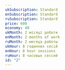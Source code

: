 ```yaml
---
ukSubscription: Standard
enSubscription: Standard
ruSubscription: Standard
price: 600
economy: 40
ukMonth: 2 місяці роботи
enMonth: 2 months of work
ruMonth: 2 месяца работы
ukHour: 8 годинних сесій
enHour: 8 hour sessions
ruHour: 8 часовых сессий
id: "2"
---
```

